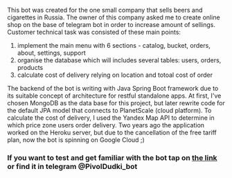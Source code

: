 This bot was created for the one small company that sells beers and cigarettes in Russia. The owner of this company asked me to create online shop on the base of telegram bot in order to increase amount of sellings.
Customer technical task was consisted of these main points:
  1) implement the main menu with 6 sections - catalog, bucket, orders, about, settings, support
  2) organise the database which will includes several tables: users, orders, products
  3) calculate cost of delivery relying on location and totoal cost of order

The backend of the bot is writing with Java Spring Boot framework due to its suitable concept of architecture for restful standalone apps. At first, I've chosen MongoDB as the data base for this project, but later rewrite code for the default JPA model that connects to PlanetScale (cloud platform). To calculate the cost of delivery, I used the Yandex Map API to determine in which price zone users order delivery. Two years ago the application worked on the Heroku server, but due to the cancellation of the free tariff plan, now the bot is spinning on Google Cloud ;)
### If you want to test and get familiar with the bot tap on [the link](https://t.me/PivoIDudki_bot) or find it in telegram @PivoIDudki_bot
